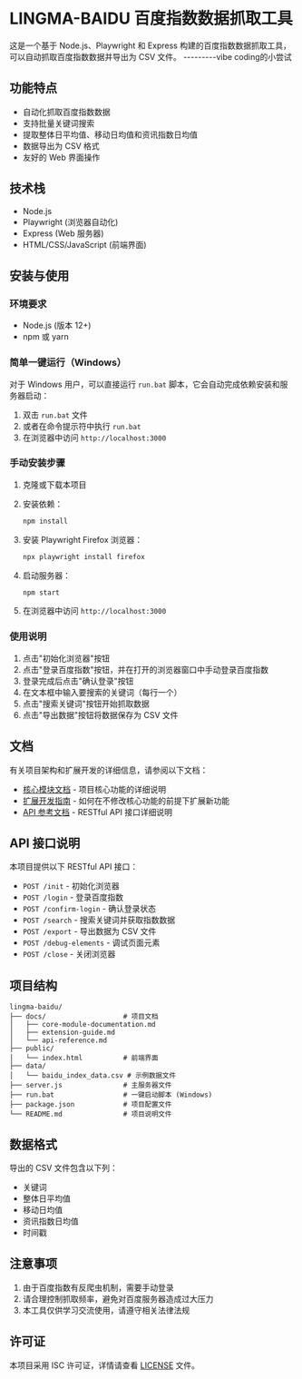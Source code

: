# LINGMA-BAIDU 百度指数数据抓取工具

这是一个基于 Node.js、Playwright 和 Express 构建的百度指数数据抓取工具，可以自动抓取百度指数数据并导出为 CSV 文件。
---------vibe coding的小尝试

## 功能特点

- 自动化抓取百度指数数据
- 支持批量关键词搜索
- 提取整体日平均值、移动日均值和资讯指数日均值
- 数据导出为 CSV 格式
- 友好的 Web 界面操作

## 技术栈

- Node.js
- Playwright (浏览器自动化)
- Express (Web 服务器)
- HTML/CSS/JavaScript (前端界面)

## 安装与使用

### 环境要求

- Node.js (版本 12+)
- npm 或 yarn

### 简单一键运行（Windows）

对于 Windows 用户，可以直接运行 `run.bat` 脚本，它会自动完成依赖安装和服务器启动：

1. 双击 `run.bat` 文件
2. 或者在命令提示符中执行 `run.bat`
3. 在浏览器中访问 `http://localhost:3000`

### 手动安装步骤

1. 克隆或下载本项目
2. 安装依赖：
   ```bash
   npm install
   ```

3. 安装 Playwright Firefox 浏览器：
   ```bash
   npx playwright install firefox
   ```

4. 启动服务器：
   ```bash
   npm start
   ```

5. 在浏览器中访问 `http://localhost:3000`

### 使用说明

1. 点击"初始化浏览器"按钮
2. 点击"登录百度指数"按钮，并在打开的浏览器窗口中手动登录百度指数
3. 登录完成后点击"确认登录"按钮
4. 在文本框中输入要搜索的关键词（每行一个）
5. 点击"搜索关键词"按钮开始抓取数据
6. 点击"导出数据"按钮将数据保存为 CSV 文件

## 文档

有关项目架构和扩展开发的详细信息，请参阅以下文档：

- [核心模块文档](docs/core-module-documentation.md) - 项目核心功能的详细说明
- [扩展开发指南](docs/extension-guide.md) - 如何在不修改核心功能的前提下扩展新功能
- [API 参考文档](docs/api-reference.md) - RESTful API 接口详细说明

## API 接口说明

本项目提供以下 RESTful API 接口：

- `POST /init` - 初始化浏览器
- `POST /login` - 登录百度指数
- `POST /confirm-login` - 确认登录状态
- `POST /search` - 搜索关键词并获取指数数据
- `POST /export` - 导出数据为 CSV 文件
- `POST /debug-elements` - 调试页面元素
- `POST /close` - 关闭浏览器

## 项目结构

```
lingma-baidu/
├── docs/                   # 项目文档
│   ├── core-module-documentation.md
│   ├── extension-guide.md
│   └── api-reference.md
├── public/
│   └── index.html          # 前端界面
├── data/
│   └── baidu_index_data.csv # 示例数据文件
├── server.js               # 主服务器文件
├── run.bat                 # 一键启动脚本 (Windows)
├── package.json            # 项目配置文件
└── README.md               # 项目说明文件
```

## 数据格式

导出的 CSV 文件包含以下列：

- 关键词
- 整体日平均值
- 移动日均值
- 资讯指数日均值
- 时间戳

## 注意事项

1. 由于百度指数有反爬虫机制，需要手动登录
2. 请合理控制抓取频率，避免对百度服务器造成过大压力
3. 本工具仅供学习交流使用，请遵守相关法律法规

## 许可证

本项目采用 ISC 许可证，详情请查看 [LICENSE](LICENSE) 文件。